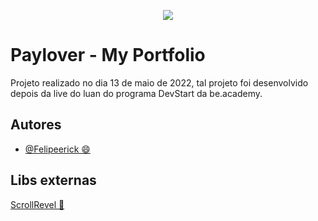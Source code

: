 
<p align="center">
   <img src="https://www.beacademy.com.br/wp-content/uploads/2019/11/Logo-Topo.png" /> 
</p>



# Paylover - My Portfolio

Projeto realizado no dia 13 de maio de 2022, tal projeto foi desenvolvido depois da live do luan do programa DevStart da be.academy.



## Autores

- [@Felipeerick 😄](https://github.com/Felipeerick) 


## Libs externas

[ScrollRevel 🚀](https://scrollrevealjs.org/) 

